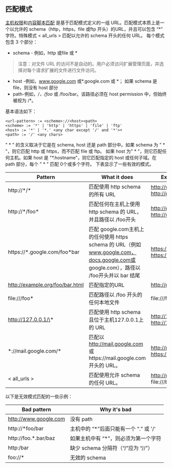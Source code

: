 ## 匹配模式

[主机权限](https://developer.chrome.com/extensions/declare_permissions#host-permissions)和[内容脚本匹配](./content_scripts.md) 是基于匹配模式定义的一组 URL。匹配模式本质上是一个以允许的 schema（http，https，file 或ftp 开头）的URL，并且可以包含 “*” 字符。特殊模式 < all_urls > 匹配以允许的 schema 开头的任何 URL。 每个模式包含 3 个部分：

* schema - 例如，http 或file 或 *

> 注意：对文件 URL 的访问不是自动的。用户必须访问扩展管理页面，并选择对每个请求扩展的文件进行文件访问。

* host -例如，www.google.com 或*.google.com 或 *； 如果 schema 是 file，则没有 host 部分
* path-例如，/*，/foo* 或 /foo/bar。该路径必须在 host permission 中，但始终被视为 /*。

基本语法如下：

```
<url-pattern> := <scheme>://<host><path>
<scheme> := '*' | 'http' | 'https' | 'file' | 'ftp'
<host> := '*' | '*.' <any char except '/' and '*'>+
<path> := '/' <any chars>
```

" * " 的含义取决于它是在 schema, host 还是 path 部分中。如果 schema 为 " * "，则它匹配 http 或 https，而不匹配 file 或 ftp。 如果 host 为" * "，则它匹配任何主机。如果 host 是 "*.hostname"，则它匹配指定的 host 或任何子域。在 path 部分，每个 " * " 匹配 0个或多个字符。 下表显示了一些有效的模式。


| Pattern | What it does|  Examples of matching URLs |
| --- | --- | --- |
| http://\*/* | 匹配使用 http schema 的所有 URL |  http://www.google.com/   http://example.org/foo/bar.html |
| http://\*/foo* |匹配任何在主机上使用 http schema 的 URL，并且路径以 /foo开头 |  http://example.com/foo/bar.html http://www.google.com/foo |
| https://\*.google.com/foo*bar |匹配 google.com主机上的任何使用 https schema 的 URL（例如 www.google.com，docs.google.com或 google.com），路径以 /foo开头并以 bar 结尾 |  https://www.google.com/foo/baz/bar https://docs.google.com/foobar |
| http://example.org/foo/bar.html | 匹配指定的URL |http://example.org/foo/bar.html|
| file:///foo\* | 匹配路径以 /foo 开头的任何本地文件 |  file:///foo/bar.html file:///foo |
| http://127.0.0.1/\* | 匹配使用 http schema 且位于主机127.0.0.1上的 URL |  http://127.0.0.1/ http://127.0.0.1/foo/bar.html |
| \*://mail.google.com/\* | 匹配以 http://mail.google.com 或https://mail.google.com 开头的 URL。|  http://mail.google.com/foo/baz/bar https://mail.google.com/foobar |
| < all_urls > | 匹配使用允许 schema 的任何 URL。 |  http://example.org/foo/bar.html file:///bar/baz.html |

以下是无效模式匹配的一些示例：


| Bad pattern |  Why it's bad |
| --- | --- |
| http://www.google.com |  没有 path |
| http://\*foo/bar |  主机中的 “\*”后面只能有一个 “.” 或 '/' |
| http://foo.*.bar/baz |  如果主机中有 “\*”，则必须为第一个字符 |
| http:/bar |缺少 schema 分隔符（“/”应为 “//”） |
| foo://\* |  无效的 schema |


